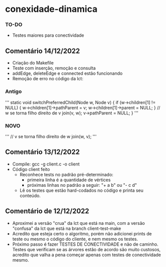 # conexidade-dinamica

### TO-DO
* Testes maiores para conectividade

## Comentário 14/12/2022
* Criação do Makefile
* Teste com inserção, remoção e consulta 
* addEdge, deleteEdge e connected estão funcionando
* Remoção de erro no código da lct:
### Antigo
'''
static void switchPreferredChild(Node w, Node v) {
	if (w->children[1] != NULL) {
		w->children[1]->pathParent = v;
		w->children[1]->parent = NULL;
	}
	// w se torna filho direito de v
	join(v, w);
	v->pathParent = NULL;
}
'''

### NOVO
'''
	// v se torna filho direito de w
	join(w, v);
'''

## Comentário 13/12/2022
* Compile: gcc -g client.c -o client
* Código client feito
    * Reconhece tests no padrão pré-determinado:
        - primeira linha é a quantidade de vértices
        - próximas linhas no padrão a seguir: "+ a b" ou "- c d"
    * Lê os testes que estão hard-codados no código e printa seu conteúdo.
## Comentário de 12/12/2022
* Aproximei a versão "crua" da lct que está na main, com a versão "confusa" da lct que está na branch client-test-make
* Acredito que esteja certo o algoritmo, porém não adicionei prints de teste ou mesmo o código do cliente, e nem mesmo os testes.
* Próximo passo é fazer TESTES DE CONECTIVIDADE e não de caminho. Testes que verificam se as árvores estão de acordo são muito custosos, acredito que valha a pena começar apenas com testes de conectividade mesmo.
